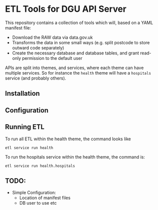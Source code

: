 # ETL Tools for DGU API Server

This repository contains a collection of tools which will, based on a YAML manifest file:

* Download the RAW data via data.gov.uk
* Transforms the data in some small ways (e.g. split postcode to store outward code separately)
* Create the necessary database and database tables, and grant read-only permission to the default user 

APIs are split into themes, and services, where each theme can have multiple services.  So for instance the ```health``` theme will have a ```hospitals``` service (and probably others).


## Installation




## Configuration




## Running ETL

To run all ETL within the health theme, the command looks like 

```
etl service run health 
```

To run the hospitals service within the health theme, the command is:

```
etl service run health.hospitals 
```




## TODO: 

* Simple Configuration:
	* Location of manifest files 
	* DB user to use etc
